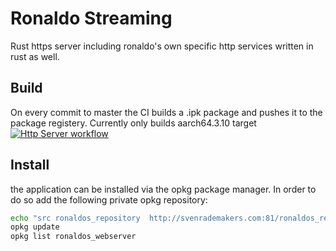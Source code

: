 # Ronaldo Streaming

Rust https server including ronaldo's own specific http services written in rust as well.

## Build

On every commit to master the CI builds a .ipk package and pushes it to the package registery.
Currently only builds aarch64.3.10 target
[![Http Server workflow](https://github.com/svenrademakers/jel/actions/workflows/main.yml/badge.svg?branch=master)](https://github.com/svenrademakers/jel/actions/workflows/main.yml)

## Install

the application can be installed via the opkg package manager. In order to do so add the following private opkg repository:

```bash
echo "src ronaldos_repository  http://svenrademakers.com:81/ronaldos_repository" >> /opt/etc/opkg.conf
opkg update
opkg list ronaldos_webserver
```
